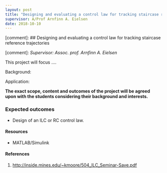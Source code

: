 ```yaml
---
layout: post
title: "Designing and evaluating a control law for tracking staircase reference trajectories"
supervisor: A/Prof Arnfinn A. Eielsen
date: 2018-10-10
---
```


[comment]: ## Designing and evaluating a control law for tracking staircase reference trajectories

[comment]: *Supervisor: Assoc. prof. Arnfinn A. Eielsen*

This project will focus ....

Background:

Application:

**The exact scope, content and outcomes of the project will be agreed upon with the students considering their background and interests.**

### Expected outcomes
- Design of an ILC or RC control law.

#### Resources
- MATLAB/Simulink

#### References
1. http://inside.mines.edu/~kmoore/504_ILC_Seminar-Save.pdf
